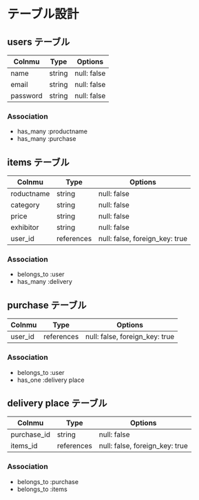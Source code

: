 # テーブル設計

## users テーブル

| Colnmu   | Type   | Options     |
| -------- |------- | ----------- |
| name     | string | null: false |
| email    | string | null: false |
| password | string | null: false |

### Association
- has_many :productname
- has_many :purchase

## items テーブル

| Colnmu      | Type   | Options     |
| ----------- |------- | ----------- |
| roductname  | string | null: false |
| category    | string | null: false |
| price       | string | null: false |
| exhibitor   | string | null: false |
| user_id     | references | null: false, foreign_key: true |

### Association
- belongs_to :user
- has_many :delivery

## purchase テーブル

| Colnmu  | Type   | Options     |
| ------- |------- | ----------- |
| user_id | references | null: false, foreign_key: true |

### Association
- belongs_to :user
- has_one :delivery place

## delivery place テーブル

| Colnmu      | Type   | Options     |
| ----------- |------- | ----------- |
| purchase_id | string | null: false |
| items_id | references | null: false, foreign_key: true |


### Association
- belongs_to :purchase
- belongs_to :items